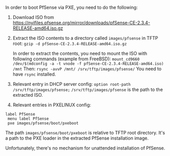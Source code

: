 In order to boot PfSense via PXE,
you need to do the following:

1. Download ISO from https://nyifiles.pfsense.org/mirror/downloads/pfSense-CE-2.3.4-RELEASE-amd64.iso.gz

2. Extract the ISO contents to a directory called
    `images/pfsense` in TFTP root:
    `gzip -d pfSense-CE-2.3.4-RELEASE-amd64.iso.gz`
    
   In order to extract the contents, you need to mount
   the ISO with following commands (example from FreeBSD):
   `mount_cd9660 /dev/$(mdconfig -a -t vnode -f pfSense-CE-2.3.4-RELEASE-amd64.iso) /mnt`
   Then:
   `rsync -avvP /mnt/ /srv/tftp/images/pfsense/`
   You need to have `rsync` installed.

2. Relevant entry in DHCP server config:
    `option root-path /srv/tftp/images/pfsense;`
   `/srv/tftp/images/pfsense` is the path to the extracted ISO.

3. Relevant entries in PXELINUX config:
```
label PfSense
 menu label PfSense
 pxe images/pfsense/boot/pxeboot
```

The path `images/pfsense/boot/pxeboot` is relative to TFTP root directory.
It's a path to the PXE loader in the extracted PfSense installation image.

Unfortunately, there's no mechanism for unattended installation of PfSense.
